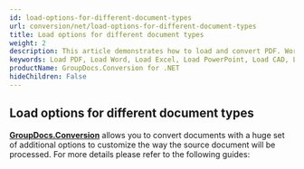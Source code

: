 ```yaml
---
id: load-options-for-different-document-types
url: conversion/net/load-options-for-different-document-types
title: Load options for different document types
weight: 2
description: This article demonstrates how to load and convert PDF. Word, Excel, PowerPoint documents and Images using GroupDocs.Conversion for .NET API.
keywords: Load PDF, Load Word, Load Excel, Load PowerPoint, Load CAD, Load Image
productName: GroupDocs.Conversion for .NET
hideChildren: False
---
```

## Load options for different document types

[**GroupDocs.Conversion**](https://products.groupdocs.com/conversion/net) allows you to convert documents with a huge set of additional options to customize the way the source document will be processed. For more details please refer to the following guides:
